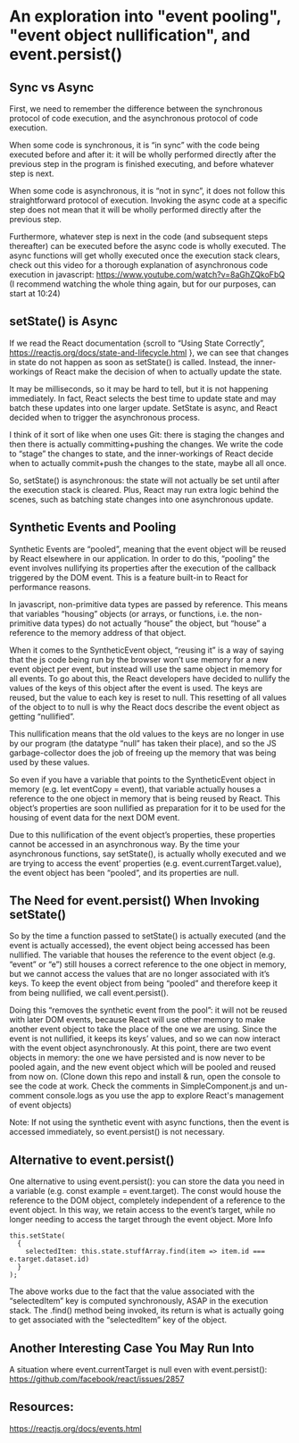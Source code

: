 # An exploration into "event pooling", "event object nullification", and event.persist()


## Sync vs Async

First, we need to remember the difference between the synchronous protocol of code execution, and the asynchronous protocol of code execution.

When some code is synchronous, it is “in sync” with the code being executed before and after it: it will be wholly performed directly after the previous step in the program is finished executing, and before whatever step is next.  

When some code is asynchronous, it is “not in sync”, it does not follow this straightforward protocol of execution. Invoking the async code at a specific step does not mean that it will be wholly performed directly after the previous step.

Furthermore, whatever step is next in the code (and subsequent steps thereafter) can be executed before the async code is wholly executed. The async functions will get wholly executed once the execution stack clears, check out this video for a thorough explanation of asynchronous code execution in javascript:
https://www.youtube.com/watch?v=8aGhZQkoFbQ
(I recommend watching the whole thing again, but for our purposes, can start at 10:24)

## setState() is Async

If we read the React documentation {scroll to “Using State Correctly”, https://reactjs.org/docs/state-and-lifecycle.html }, we can see that changes in state do not happen as soon as setState() is called. Instead, the inner-workings of React make the decision of when to actually update the state.

It may be milliseconds, so it may be hard to tell, but it is not happening immediately. In fact, React selects the best time to update state and may batch these updates into one larger update.  SetState is async, and React decided when to trigger the asynchronous process.

I think of it sort of like when one uses Git: there is staging the changes and then there is actually committing+pushing the changes. We write the code to “stage” the changes to state, and the inner-workings of React decide when to actually commit+push the changes to the state, maybe all all once.

So, setState() is asynchronous: the state will not actually be set until after the execution stack is cleared. Plus, React may run extra logic behind the scenes, such as batching state changes into one asynchronous update.

## Synthetic Events and Pooling

Synthetic Events are “pooled”, meaning that the event object will be reused by React elsewhere in our application. In order to do this, “pooling” the event involves nullifying its properties after the execution of the callback triggered by the DOM event. This is a feature built-in to React for performance reasons.

In javascript, non-primitive data types are passed by reference. This means that variables “housing” objects (or arrays, or functions, i.e. the non-primitive data types) do not actually “house” the object, but “house” a reference to the memory address of that object.

When it comes to the SyntheticEvent object, “reusing it” is a way of saying that the js code being run by the browser won’t use memory for a new event object per event, but instead will use the same object in memory for all events. To go about this, the React developers have decided to nullify the values of the keys of this object after the event is used. The keys are reused, but the value to each key is reset to null. This resetting of all values of the object to to null is why the React docs describe the event object as getting “nullified”.

This nullification means that the old values to the keys are no longer in use by our program (the datatype “null” has taken their place), and so the JS garbage-collector does the job of freeing up the memory that was being used by these values.

So even if you have a variable that points to the SyntheticEvent object in memory (e.g. let eventCopy = event), that variable actually houses a reference to the one object in memory that is being reused by React. This object’s properties are soon nullified as preparation for it to be used for the housing of event data for the next DOM event.

Due to this nullification of the event object’s properties, these properties cannot be accessed in an asynchronous way. By the time your asynchronous functions, say setState(), is actually wholly executed and we are trying to access the event’ properties (e.g. event.currentTarget.value), the event object has been “pooled”, and its properties are null.

## The Need for event.persist() When Invoking setState()

So by the time a function passed to setState() is actually executed (and the event is actually accessed), the event object being accessed has been nullified. The variable that houses the reference to the event object (e.g. “event” or “e”) still houses a correct reference to the one object in memory, but we cannot access the values that are no longer associated with it’s keys. To keep the event object from being “pooled” and therefore keep it from being nullified, we call event.persist().

Doing this “removes the synthetic event from the pool”: it will not be reused with later DOM events, because React will use other memory to make another event object to take the place of the one we are using. Since the event is not nullified, it keeps its keys’ values, and so we can now interact with the event object asynchronously. At this point, there are two event objects in memory: the one we have persisted and is now never to be pooled again, and the new event object which will be pooled and reused from now on. (Clone down this repo and install & run, open the console to see the code at work. Check the comments in SimpleComponent.js and un-comment console.logs as you use the app to explore React's management of event objects)

Note: If not using the synthetic event with async functions, then the event is accessed immediately, so event.persist() is not necessary.

## Alternative to event.persist()

One alternative to using event.persist(): you can store the data you need in a variable (e.g. const example = event.target). The const would house the reference to the DOM object, completely independent of a reference to the event object. In this way, we retain access to the event’s target, while no longer needing to access the target through the event object.
More Info

```
this.setState(
  {
    selectedItem: this.state.stuffArray.find(item => item.id === e.target.dataset.id)
  }
);
```

The above works due to the fact that the value associated with the “selectedItem” key is computed synchronously, ASAP in the execution stack. The .find() method being invoked, its return is what is actually going to get associated with the “selectedItem” key of the object.

## Another Interesting Case You May Run Into

A situation where event.currentTarget is null even with event.persist():
https://github.com/facebook/react/issues/2857



## Resources:
https://reactjs.org/docs/events.html
